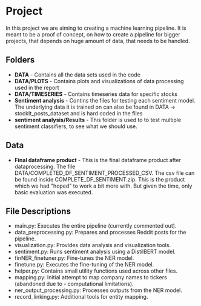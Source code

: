# Project
In this project we are aiming to creating a machine learning pipeline. It is meant to be a proof of concept, on how to create a pipeline for bigger projects, that depends on huge amount of data, that needs to be handled. 

## Folders
- **DATA** - Contains all the data sets used in the code
- **DATA/PLOTS** - Contains plots and visualizations of data processing used in the report
- **DATA/TIMESERIES** - Contains timeseries data for specific stocks
- **Sentiment analysis** - Contins the files for testing each sentiment model. The underlying data it is trained on can also be found in DATA -> stockIt_posts_dataset and is hard coded in the files
- **sentiment analysis/Results** - This folder is used to to test multiple sentiment classifiers, to see what we should use. 

## Data
- **Final dataframe product** - This is the final dataframe product after dataprocessing. The file DATA/COMPLETED_DF_SENTIMENT_PROCESSED_CSV. The csv file can be found inside COMPLETE_DF_SENTIMENT.zip. This is the product which we had "hoped" to work a bit more with. But given the time, only basic evaluation was executed. 

## File Descriptions
- main.py: Executes the entire pipeline (currently commented out).
- data_preprocessing.py: Prepares and processes Reddit posts for the pipeline.
- visualization.py: Provides data analysis and visualization tools.
- sentiment.py: Runs sentiment analysis using a DistilBERT model.
- finNER_finetuner.py: Fine-tunes the NER model.
- finetune.py: Executes the fine-tuning of the NER model.
- helper.py: Contains small utility functions used across other files.
- mapping.py: Initial attempt to map company names to tickers (abandoned due to - computational limitations).
- ner_output_processing.py: Processes outputs from the NER model.
- record_linking.py: Additional tools for entity mapping.
